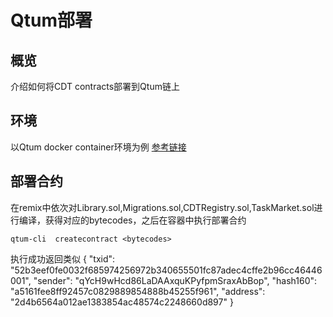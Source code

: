 # Qtum部署

## 概览
  介绍如何将CDT contracts部署到Qtum链上

## 环境
以Qtum docker container环境为例
[参考链接](https://book.qtum.site/zh/part1/qtum-docker.html "参考链接")

## 部署合约
在remix中依次对Library.sol,Migrations.sol,CDTRegistry.sol,TaskMarket.sol进行编译，获得对应的bytecodes，之后在容器中执行部署合约
```shell
qtum-cli  createcontract <bytecodes>
```
执行成功返回类似
{
  "txid": "52b3eef0fe0032f685974256972b340655501fc87adec4cffe2b96cc46446001",
  "sender": "qYcH9wHcd86LaDAAxquKPyfpmSraxAbBop",
  "hash160": "a5161fee8ff92457c0829889854888b45255f961",
  "address": "2d4b6564a012ae1383854ac48574c2248660d897"
}





